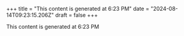 +++
title = "This content is generated at 6:23 PM"
date = "2024-08-14T09:23:15.206Z"
draft = false
+++

  This content is generated at 6:23 PM
        